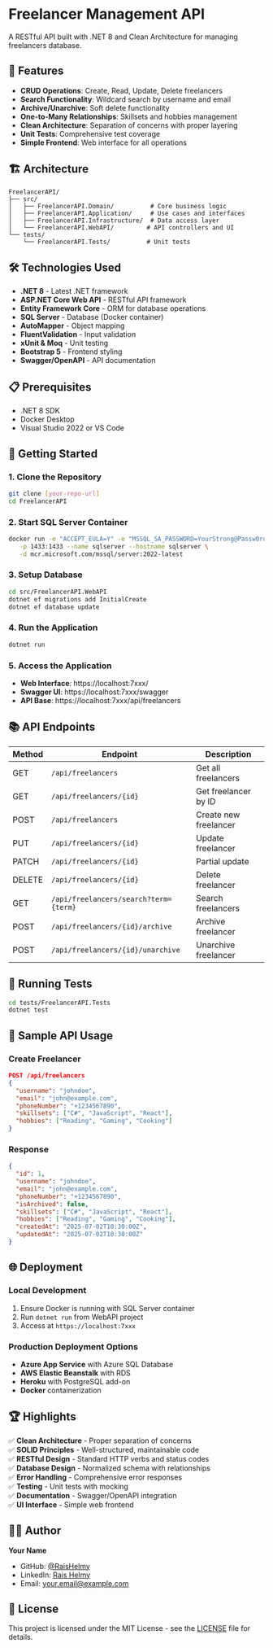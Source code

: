 # Freelancer Management API

A RESTful API built with .NET 8 and Clean Architecture for managing freelancers database.

## 🚀 Features

- **CRUD Operations**: Create, Read, Update, Delete freelancers
- **Search Functionality**: Wildcard search by username and email
- **Archive/Unarchive**: Soft delete functionality
- **One-to-Many Relationships**: Skillsets and hobbies management
- **Clean Architecture**: Separation of concerns with proper layering
- **Unit Tests**: Comprehensive test coverage
- **Simple Frontend**: Web interface for all operations

## 🏗️ Architecture

```
FreelancerAPI/
├── src/
│   ├── FreelancerAPI.Domain/          # Core business logic
│   ├── FreelancerAPI.Application/     # Use cases and interfaces  
│   ├── FreelancerAPI.Infrastructure/  # Data access layer
│   └── FreelancerAPI.WebAPI/         # API controllers and UI
└── tests/
    └── FreelancerAPI.Tests/          # Unit tests
```

## 🛠️ Technologies Used

- **.NET 8** - Latest .NET framework
- **ASP.NET Core Web API** - RESTful API framework
- **Entity Framework Core** - ORM for database operations
- **SQL Server** - Database (Docker container)
- **AutoMapper** - Object mapping
- **FluentValidation** - Input validation
- **xUnit & Moq** - Unit testing
- **Bootstrap 5** - Frontend styling
- **Swagger/OpenAPI** - API documentation

## 📋 Prerequisites

- .NET 8 SDK
- Docker Desktop
- Visual Studio 2022 or VS Code

## 🚀 Getting Started

### 1. Clone the Repository
```bash
git clone [your-repo-url]
cd FreelancerAPI
```

### 2. Start SQL Server Container
```bash
docker run -e "ACCEPT_EULA=Y" -e "MSSQL_SA_PASSWORD=YourStrong@Passw0rd" \
   -p 1433:1433 --name sqlserver --hostname sqlserver \
   -d mcr.microsoft.com/mssql/server:2022-latest
```

### 3. Setup Database
```bash
cd src/FreelancerAPI.WebAPI
dotnet ef migrations add InitialCreate
dotnet ef database update
```

### 4. Run the Application
```bash
dotnet run
```

### 5. Access the Application
- **Web Interface**: https://localhost:7xxx/
- **Swagger UI**: https://localhost:7xxx/swagger
- **API Base**: https://localhost:7xxx/api/freelancers

## 📚 API Endpoints

| Method | Endpoint | Description |
|--------|----------|-------------|
| GET | `/api/freelancers` | Get all freelancers |
| GET | `/api/freelancers/{id}` | Get freelancer by ID |
| POST | `/api/freelancers` | Create new freelancer |
| PUT | `/api/freelancers/{id}` | Update freelancer |
| PATCH | `/api/freelancers/{id}` | Partial update |
| DELETE | `/api/freelancers/{id}` | Delete freelancer |
| GET | `/api/freelancers/search?term={term}` | Search freelancers |
| POST | `/api/freelancers/{id}/archive` | Archive freelancer |
| POST | `/api/freelancers/{id}/unarchive` | Unarchive freelancer |

## 🧪 Running Tests

```bash
cd tests/FreelancerAPI.Tests
dotnet test
```

## 📝 Sample API Usage

### Create Freelancer
```json
POST /api/freelancers
{
  "username": "johndoe",
  "email": "john@example.com",
  "phoneNumber": "+1234567890",
  "skillsets": ["C#", "JavaScript", "React"],
  "hobbies": ["Reading", "Gaming", "Cooking"]
}
```

### Response
```json
{
  "id": 1,
  "username": "johndoe",
  "email": "john@example.com",
  "phoneNumber": "+1234567890",
  "isArchived": false,
  "skillsets": ["C#", "JavaScript", "React"],
  "hobbies": ["Reading", "Gaming", "Cooking"],
  "createdAt": "2025-07-02T10:30:00Z",
  "updatedAt": "2025-07-02T10:30:00Z"
}
```

## 🌐 Deployment

### Local Development
1. Ensure Docker is running with SQL Server container
2. Run `dotnet run` from WebAPI project
3. Access at `https://localhost:7xxx`

### Production Deployment Options
- **Azure App Service** with Azure SQL Database
- **AWS Elastic Beanstalk** with RDS
- **Heroku** with PostgreSQL add-on
- **Docker** containerization

## 🏆 Highlights

✅ **Clean Architecture** - Proper separation of concerns  
✅ **SOLID Principles** - Well-structured, maintainable code  
✅ **RESTful Design** - Standard HTTP verbs and status codes  
✅ **Database Design** - Normalized schema with relationships  
✅ **Error Handling** - Comprehensive error responses  
✅ **Testing** - Unit tests with mocking  
✅ **Documentation** - Swagger/OpenAPI integration  
✅ **UI Interface** - Simple web frontend  

## 👨‍💻 Author

**Your Name**
- GitHub: [@RaisHelmy](https://github.com/RaisHelmy)
- LinkedIn: [Rais Helmy](https://linkedin.com/in/raishelmy97)
- Email: your.email@example.com

## 📄 License

This project is licensed under the MIT License - see the [LICENSE](LICENSE) file for details.